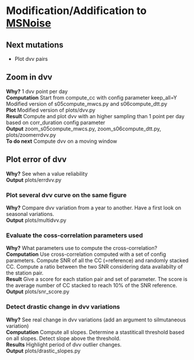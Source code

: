 # Modification/Addification to [MSNoise](https://github.com/ROBelgium/MSNoise)
## Next mutations
* Plot dvv pairs

## Zoom in dvv
**Why?**
1 dvv point per day\
**Computation**
Start from compute_cc with config parameter keep_all=Y\
Modified version of s05compute_mwcs.py and s06compute_dtt.py\
**Plot**
Modified version of plots/dvv.py \
**Result** 
Compute and plot dvv with an higher sampling than 1 point per day based on corr_duration config parameter\
**Output** zoom_s05compute_mwcs.py, zoom_s06compute_dtt.py, plots/zoomerrdvv.py\
**To do next**
Compute dvv on a moving window

## Plot error of dvv
**Why?** See when a value reliability \
**Output** plots/errdvv.py

### Plot several dvv curve on the same figure
**Why?** Compare dvv variation from a year to another. Have a first look on seasonal variations.\
**Output** plots/multidvv.py

### Evaluate the coss-correlation parameters used
**Why?** What parameters use to compute the cross-correlation?\
**Computation** Use cross-correlation computed with a set of config parameters. Compute SNR of all the CC (=reference) and randomly stacked CC. Compute a ratio between the two SNR considering data availabilty of the station pair.\
**Result** Give a score for each station pair and set of parameter. The score is the average number of CC stacked to reach 10% of the SNR reference.\
**Output** plots/snr_score.py

### Detect drastic change in dvv variations
**Why?** See real change in dvv variations (add an argument to silmutaneous variation)\
**Computation** Compute all slopes. Determine a stastiticall threshold based on all slopes. Detect slope above the threshold.\
**Results** Highlight period of dvv outlier changes.\
**Output** plots/drastic_slopes.py
